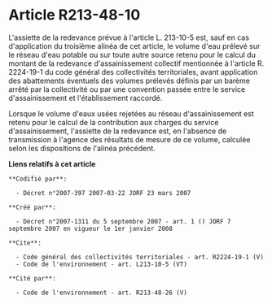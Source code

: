 # Article R213-48-10

L'assiette de la redevance prévue à l'article L. 213-10-5 est, sauf en cas d'application du troisième alinéa de cet article,
le volume d'eau prélevé sur le réseau d'eau potable ou sur toute autre source retenu pour le calcul du montant de la
redevance d'assainissement collectif mentionnée à l'article R. 2224-19-1 du code général des collectivités territoriales,
avant application des abattements éventuels des volumes prélevés définis par un barème arrêté par la collectivité ou par une
convention passée entre le service d'assainissement et l'établissement raccordé. 

Lorsque le volume d'eaux usées rejetées au réseau d'assainissement est retenu pour le calcul de la contribution aux charges
du service d'assainissement, l'assiette de la redevance est, en l'absence de transmission à l'agence des résultats de mesure
de ce volume, calculée selon les dispositions de l'alinéa précédent.

**Liens relatifs à cet article**

	**Codifié par**:

	  - Décret n°2007-397 2007-03-22 JORF 23 mars 2007

	**Créé par**:

	  - Décret n°2007-1311 du 5 septembre 2007 - art. 1 () JORF 7 septembre 2007 en vigueur le 1er janvier 2008

	**Cite**:

	  - Code général des collectivités territoriales - art. R2224-19-1 (V)
	  - Code de l'environnement - art. L213-10-5 (VT)

	**Cité par**:

	  - Code de l'environnement - art. R213-48-26 (V)
